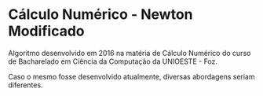 # Cálculo Numérico - Newton Modificado
Algoritmo desenvolvido em 2016 na matéria de Cálculo Numérico do curso de Bacharelado em Ciência da Computação da UNIOESTE - Foz.

Caso o mesmo fosse desenvolvido atualmente, diversas abordagens seriam diferentes.
